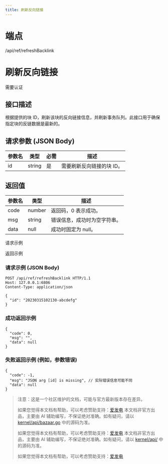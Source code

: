 ```yaml
---
title: 刷新反向链接
---
```

# 端点

/api/ref/refreshBacklink

# 刷新反向链接

需要认证

## 接口描述

根据提供的块 ID，刷新该块的反向链接信息，并刷新事务队列。此接口用于确保指定块的反链数据是最新的。

## 请求参数 (JSON Body)

| 参数名 | 类型 | 必需 | 描述 |
| --- | --- | --- | --- |
| id | string | 是 | 需要刷新反向链接的块 ID。 |

## 返回值

| 参数名 | 类型 | 描述 |
| --- | --- | --- |
| code | number | 返回码，0 表示成功。 |
| msg | string | 错误信息，成功时为空字符串。 |
| data | null | 成功时固定为 null。 |

请求示例

返回示例

### 请求示例 (JSON Body)

```
POST /api/ref/refreshBacklink HTTP/1.1
Host: 127.0.0.1:6806
Content-Type: application/json

{
  "id": "20230315102130-abcdefg"
}
```

### 成功返回示例

```
{
  "code": 0,
  "msg": "",
  "data": null
}
```

### 失败返回示例 (例如，参数错误)

```
{
  "code": -1,
  "msg": "JSON arg [id] is missing", // 实际错误信息可能不同
  "data": null
}
```

> 注意：这是一个社区维护的文档，可能与官方最新版本存在差异。
> 
> 如果您觉得本文档有帮助，可以考虑赞助支持：[爱发电](https://afdian.com/a/leolee9086?tab=feed)
> 本文档非官方出品，主要由 AI 辅助编写，不保证绝对准确。如有疑问，请以 [kernel/api/bazaar.go](https://github.com/siyuan-note/siyuan/blob/master/kernel/api/bazaar.go) 中的源码为准。
> 
> 如果您觉得本文档有帮助，可以考虑赞助支持：[爱发电](https://afdian.com/a/leolee9086?tab=feed)
> 本文档非官方出品，主要由 AI 辅助编写，不保证绝对准确。如有疑问，请以 [kernel/api/](https://github.com/siyuan-note/siyuan/blob/master/kernel/api/) 中的源码为准。
> 
> 如果您觉得本文档有帮助，可以考虑赞助支持：[爱发电](https://afdian.com/a/leolee9086?tab=feed)
